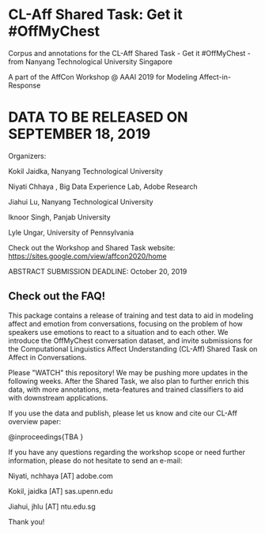 # CL-Aff Shared Task: Get it #OffMyChest
Corpus and annotations for the CL-Aff Shared Task - Get it #OffMyChest - from Nanyang Technological University Singapore

A part of the AffCon Workshop @ AAAI 2019 for Modeling Affect-in-Response

# DATA TO BE RELEASED ON SEPTEMBER 18, 2019

Organizers:

Kokil Jaidka, Nanyang Technological University

Niyati Chhaya , Big Data Experience Lab, Adobe Research

Jiahui Lu, Nanyang Technological University

Iknoor Singh, Panjab University

Lyle Ungar, University of Pennsylvania

Check out the Workshop and Shared Task website: https://sites.google.com/view/affcon2020/home

ABSTRACT SUBMISSION DEADLINE: October 20, 2019

## Check out the FAQ!

This package contains a release of training and test data to aid in modeling affect and emotion from conversations, focusing on the problem of how speakers use emotions to react to a situation and to each other. We introduce the OffMyChest conversation dataset, and invite submissions for the Computational Linguistics Affect Understanding (CL-Aff) Shared Task on Affect in Conversations. 

Please "WATCH" this repository! We may be pushing more updates in the following weeks.
After the Shared Task, we also plan to further enrich this data, with more annotations, meta-features and trained classifiers to aid with downstream applications.

If you use the data and publish, please let us know and cite our CL-Aff overview paper:

@inproceedings{TBA
}

If you have any questions regarding the workshop scope or need further information, please do not hesitate to send an e-mail: 

Niyati, nchhaya [AT] adobe.com

Kokil, jaidka [AT] sas.upenn.edu 

Jiahui, jhlu [AT] ntu.edu.sg

Thank you!
